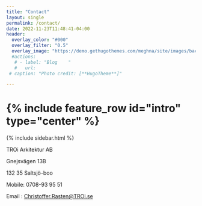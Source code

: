 ```yaml
---
title: "Contact"
layout: single
permalink: /contact/
date: 2022-11-23T11:48:41-04:00
header:
  overlay_color: "#000"
  overlay_filter: "0.5"
  overlay_image: "https://demo.gethugothemes.com/meghna/site/images/backgrounds/hero-area.jpg"
  #actions:
   # - label: "Blog    "
   #   url:
 # caption: "Photo credit: [**HugoTheme**]"

---
```


# {% include feature_row id="intro" type="center" %}

{% include sidebar.html %}

TROi Arkitektur AB 

Gnejsvägen 13B

132 35 Saltsjö-boo

Mobile: 0708-93 95 51

Email : Christoffer.Rasten@TROi.se

